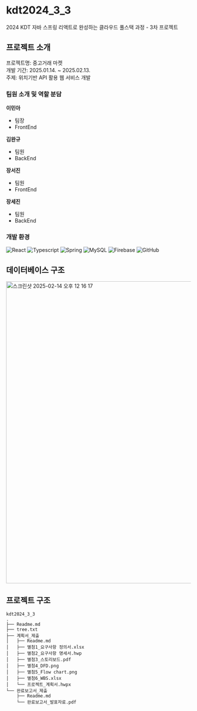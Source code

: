 # kdt2024_3_3
2024 KDT 자바 스프링 리액트로 완성하는 클라우드 풀스택 과정 - 3차 프로젝트

## 프로젝트 소개

프로젝트명: 중고거래 마켓 <br>
개발 기간: 2025.01.14. ~ 2025.02.13. <br>
주제: 위치기반 API 활용 웹 서비스 개발 <br>

### 팀원 소개 및 역할 분담

**이민아** <br>
- 팀장
- FrontEnd
  
**김완규** <br>
- 팀원
- BackEnd

**장서진** <br>
- 팀원
- FrontEnd
      
**장세진** <br>
- 팀원
- BackEnd

### 개발 환경

![React](https://shields.io/badge/react-black?logo=react&style=for-the-badge)
![Typescript](https://img.shields.io/badge/TypeScript-3178C6?style=for-the-badge&logo=typescript&logoColor=white)
![Spring](https://img.shields.io/badge/Spring-6DB33F?style=for-the-badge&logo=spring&logoColor=white)
![MySQL](https://img.shields.io/badge/mysql-4479A1.svg?style=for-the-badge&logo=mysql&logoColor=white) 
![Firebase](https://img.shields.io/badge/firebase-ffca28?style=for-the-badge&logo=firebase&logoColor=black)
![GitHub](https://img.shields.io/badge/github-%23121011.svg?style=for-the-badge&logo=github&logoColor=white)


## 데이터베이스 구조
<img width="823" alt="스크린샷 2025-02-14 오후 12 16 17" src="https://github.com/user-attachments/assets/93d2de1d-01db-42b2-8157-c2cbebdf273e" />

## 프로젝트 구조
```
kdt2024_3_3
.
├── Readme.md
├── tree.txt
├── 계획서_제출
│   ├── Readme.md
│   ├── 별첨1_요구사항 정의서.xlsx
│   ├── 별첨2_요구사항 명세서.hwp
│   ├── 별첨3_스토리보드.pdf
│   ├── 별첨4_DFD.png
│   ├── 별첨5_Flow chart.png
│   ├── 별첨6_WBS.xlsx
│   └── 프로젝트_계획서.hwpx
└── 완료보고서_제출
    ├── Readme.md
    └── 완료보고서_발표자료.pdf
```
